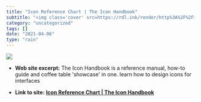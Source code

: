 ```yaml
---
title: "Icon Reference Chart | The Icon Handbook"
subtitle: "<img class='cover' src=https://rdl.ink/render/http%3A%2F%2Ficonhandbook.co.uk%2Freference%2Fchart>"
category: "uncategorized"
tags: []
date: "2021-04-06"
type: "rain"
---
```

<img class="cover" src=https://rdl.ink/render/http%3A%2F%2Ficonhandbook.co.uk%2Freference%2Fchart>



* **Web site excerpt:** The Icon Handbook is a reference manual, how-to guide and coffee table 'showcase' in one. learn how to design icons for interfaces

* **Link to site:** **[Icon Reference Chart | The Icon Handbook](http://iconhandbook.co.uk/reference/chart)**
